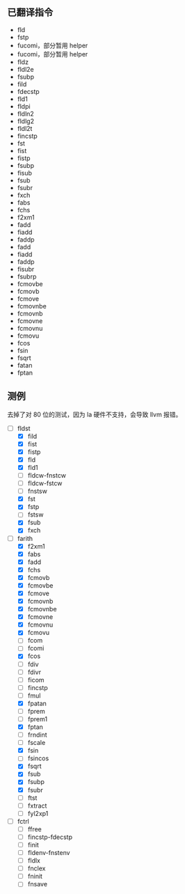 ## 已翻译指令

- fld
- fstp
- fucomi，部分暂用 helper
- fucomi，部分暂用 helper
- fldz
- fldl2e
- fsubp
- fild
- fdecstp
- fld1
- fldpi
- fldln2
- fldlg2
- fldl2t
- fincstp
- fst
- fist
- fistp
- fsubp
- fisub
- fsub
- fsubr
- fxch
- fabs
- fchs
- f2xm1
- fadd
- fiadd
- faddp
- fadd
- fiadd
- faddp
- fisubr
- fsubrp
- fcmovbe
- fcmovb
- fcmove
- fcmovnbe
- fcmovnb
- fcmovne
- fcmovnu
- fcmovu
- fcos
- fsin
- fsqrt
- fatan
- fptan

## 测例

去掉了对 80 位的测试，因为 la 硬件不支持，会导致 llvm 报错。

- [ ] fldst
  - [x] fild
  - [x] fist
  - [x] fistp
  - [x] fld
  - [x] fld1
  - [ ] fldcw-fnstcw
  - [ ] fldcw-fstcw
  - [ ] fnstsw
  - [x] fst
  - [x] fstp
  - [ ] fstsw
  - [x] fsub
  - [x] fxch
- [ ] farith
  - [x] f2xm1
  - [x] fabs
  - [x] fadd
  - [x] fchs
  - [x] fcmovb
  - [x] fcmovbe
  - [x] fcmove
  - [x] fcmovnb
  - [x] fcmovnbe
  - [x] fcmovne
  - [x] fcmovnu
  - [x] fcmovu
  - [ ] fcom
  - [ ] fcomi
  - [x] fcos
  - [ ] fdiv
  - [ ] fdivr
  - [ ] ficom
  - [ ] fincstp
  - [ ] fmul
  - [x] fpatan
  - [ ] fprem
  - [ ] fprem1
  - [x] fptan
  - [ ] frndint
  - [ ] fscale
  - [x] fsin
  - [ ] fsincos
  - [x] fsqrt
  - [x] fsub
  - [x] fsubp
  - [x] fsubr
  - [ ] ftst
  - [ ] fxtract
  - [ ] fyl2xp1
- [ ] fctrl
  - [ ] ffree
  - [ ] fincstp-fdecstp
  - [ ] finit
  - [ ] fldenv-fnstenv
  - [ ] fldlx
  - [ ] fnclex
  - [ ] fninit
  - [ ] fnsave
